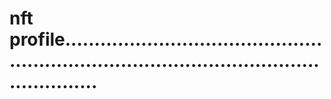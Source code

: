 # nft profile................................................................................................................
